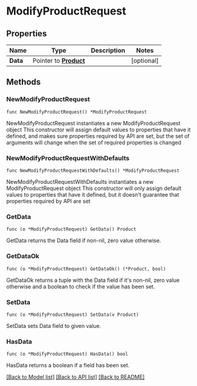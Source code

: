 # ModifyProductRequest

## Properties

Name | Type | Description | Notes
------------ | ------------- | ------------- | -------------
**Data** | Pointer to [**Product**](Product.md) |  | [optional] 

## Methods

### NewModifyProductRequest

`func NewModifyProductRequest() *ModifyProductRequest`

NewModifyProductRequest instantiates a new ModifyProductRequest object
This constructor will assign default values to properties that have it defined,
and makes sure properties required by API are set, but the set of arguments
will change when the set of required properties is changed

### NewModifyProductRequestWithDefaults

`func NewModifyProductRequestWithDefaults() *ModifyProductRequest`

NewModifyProductRequestWithDefaults instantiates a new ModifyProductRequest object
This constructor will only assign default values to properties that have it defined,
but it doesn't guarantee that properties required by API are set

### GetData

`func (o *ModifyProductRequest) GetData() Product`

GetData returns the Data field if non-nil, zero value otherwise.

### GetDataOk

`func (o *ModifyProductRequest) GetDataOk() (*Product, bool)`

GetDataOk returns a tuple with the Data field if it's non-nil, zero value otherwise
and a boolean to check if the value has been set.

### SetData

`func (o *ModifyProductRequest) SetData(v Product)`

SetData sets Data field to given value.

### HasData

`func (o *ModifyProductRequest) HasData() bool`

HasData returns a boolean if a field has been set.


[[Back to Model list]](../README.md#documentation-for-models) [[Back to API list]](../README.md#documentation-for-api-endpoints) [[Back to README]](../README.md)


